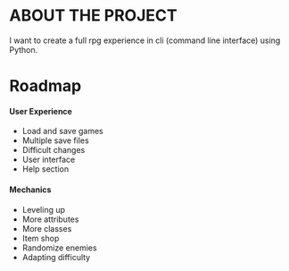 # ABOUT THE PROJECT
I want to create a full rpg experience in cli (command line interface) using Python.


# Roadmap
#### User Experience
+ Load and save games
+ Multiple save files
+ Difficult changes
+ User interface
+ Help section
#### Mechanics
+ Leveling up
+ More attributes
+ More classes
+ Item shop
+ Randomize enemies
+ Adapting difficulty
